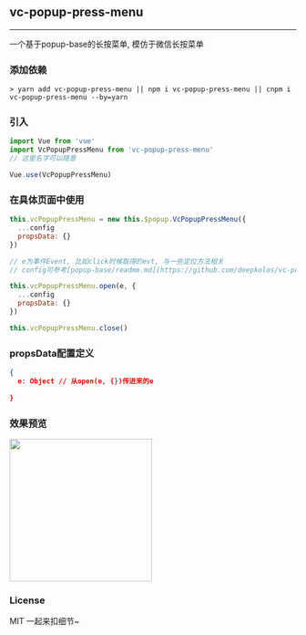 
## vc-popup-press-menu

-----

一个基于popup-base的长按菜单, 模仿于微信长按菜单


### 添加依赖

```shell
> yarn add vc-popup-press-menu || npm i vc-popup-press-menu || cnpm i vc-popup-press-menu --by=yarn
```

### 引入

```javascript
import Vue from 'vue'
import VcPopupPressMenu from 'vc-popup-press-menu'
// 这里名字可以随意

Vue.use(VcPopupPressMenu)
```

### 在具体页面中使用

```javascript
this.vcPopupPressMenu = new this.$popup.VcPopupPressMenu({
  ...config
  propsData: {}
})

// e为事件Event, 比如click时候取得的evt, 与一些定位方法相关
// config可参考[popup-base/readme.md](https://github.com/deepkolos/vc-popup/blob/master/packages/popup-base/readme.md)

this.vcPopupPressMenu.open(e, {
  ...config
  propsData: {}
})

this.vcPopupPressMenu.close()
```

### propsData配置定义

```json
{
  e: Object // 从open(e, {})传进来的e
  
}
```

### 效果预览

<div>
  <img src="https://raw.githubusercontent.com/deepkolos/vc-popup/master/static/vc-popup-press-menu.gif" width = "250" alt="" style="display:inline-block;"/>
</div>

### License

MIT 一起来扣细节~
